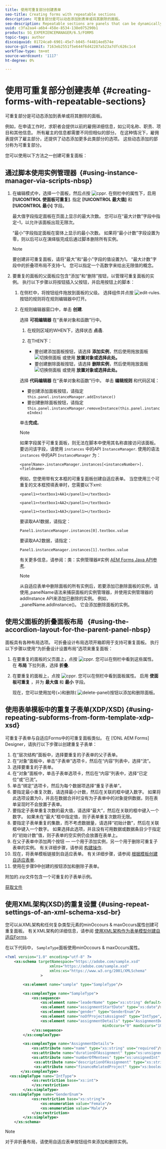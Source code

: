 ```yaml
---
title: 使用可重复部分创建表单
seo-title: Creating forms with repeatable sections
description: 可重复部分是可以动态添加到表单或将其删除的面板。
seo-description: Repeatable sections are panels that can be dynamically added or removed to a form.
uuid: c3fa2aa4-a6b4-458e-8534-138e075290b1
products: SG_EXPERIENCEMANAGER/6.5/FORMS
topic-tags: author
discoiquuid: 01724ca0-6901-45e7-b045-f44814ed574e
source-git-commit: 7163eb2551f5e644f6d42287a523a7dfc626c1c4
workflow-type: tm+mt
source-wordcount: '1117'
ht-degree: 0%

---
```



# 使用可重复部分创建表单 {#creating-forms-with-repeatable-sections}

可重复部分是可动态添加到表单或将其删除的面板。

例如，在申请工作时，求职者会提供以前的雇佣详细信息，如公司名称、职责、项目和其他信息。 所有雇主的信息都需要不同但相似的部分。 在这种情况下，雇佣表提供了雇主部分，还提供了动态添加更多此类部分的选项。 这些动态添加的部分称为可重复部分。

您可以使用以下方法之一创建可重复面板：

## 通过脚本使用实例管理器  {#using-instance-manager-via-scripts-nbsp}

1. 在编辑模式中，选择一个面板，然后点按 ![cppr](assets/cmppr.png). 在侧栏中的属性下，启用 **[!UICONTROL 使面板可重复]**. 指定 **[!UICONTROL 最大值]** 和 **[!UICONTROL 最小]** 字段。

   最大值字段指定面板在页面上显示的最大次数。 您可以在“最大计数”字段中指定–1，以允许该面板出现无限次。

   “最小”字段指定面板在窗体上显示的最小次数。 如果将“最小计数”字段设置为零，则以后可以在演绎版完成后通过脚本删除所有实例。

   >[!NOTE]
   >
   >要创建非可重复面板，请将“最大”和“最小”字段的值设置为1。 “最大计数”字段中的折叠项布局不支持–1。 您可以指定一个高数字来给出无限值的概念。

1. 要重复的面板的父面板应包含“添加”和“删除”按钮，以管理可重复面板的实例。 执行以下步骤以将按钮插入父按钮，并启用按钮上的脚本：

   1. 在侧栏中，将按钮组件拖放到面板的父级。 选择组件并点按 ![edit-rules](assets/edit-rules.png). 按钮的规则将在规则编辑器中打开。
   1. 在规则编辑器窗口中，单击 **创建**.

      选择 **可视编辑器** 在“表单对象和函数”行中。

      1. 在规则区域的WHEN下，选择状态 **点击**.
      1. 在THEN下：

         * 要创建添加面板按钮，请选择 **添加实例**，然后使用拖放面板 ![切换侧面板](assets/toggle-side-panel.png) 或使用 **放置对象或选择此处。**
         * 要创建删除面板按钮，请选择 **删除实例**，然后使用拖放面板 ![切换侧面板](assets/toggle-side-panel.png) 或使用 **放置对象或选择此处。**

      选择 **代码编辑器** 在“表单对象和函数”行中。 单击 **编辑规则** 和代码区域：

      * 要创建添加面板按钮，请指定 `this.panel.instanceManager.addInstance()`
      * 要创建删除面板按钮，请指定 `this.panel.instanceManager.removeInstance(this.panel.instanceIndex)`

      单击&#x200B;**完成**。

      >[!NOTE]
      >
      >如果字段属于可重复面板，则无法在脚本中使用其名称直接访问该面板。 要访问该字段，请使用 `instances` 中的API `InstanceManager`. 使用的语法 `instances` 中的API `InstanceManager` 为：
      >
      >
      >`<panelName>.instanceManager.instances[<instanceNumber>].<fieldname>`
      >
      >
      >例如，您使用带有文本框的可重复面板创建自适应表单。 当您使用三个可重复的文本框预填表单时，您需要以下xml:
      >
      >
      >`<panel1><textbox1>AA1</panel1></textbox1>`
      >
      >
      >`<panel1><textbox1>AA2</panel1></textbox1>`
      >
      >
      >`<panel1><textbox1>AA3</panel1></textbox1>`
      >
      >
      >要读取AA1数据，请指定：
      >
      >
      >`Panel1.instanceManager.instances[0].textbox.value`
      >
      >
      >要读取AA2数据，请指定：
      >
      >
      >`Panel1.instanceManager.instances[1].textbox.value`
      >
      >
      >有关更多信息，请参阅：类：实例管理器#实例 [AEM Forms Java API参考](https://adobe.com/go/learn_aemforms_documentation_63).

      >[!NOTE]
      >
      >从自适应表单中删除面板的所有实例后，若要添加已删除面板的实例，请使用_panelName语法来捕获面板的实例管理器，并使用实例管理器的addInstance API来添加已删除的实例。 例如，_panelName.addInstance()。 它会添加删除面板的实例。



## 使用父面板的折叠面板布局   {#using-the-accordion-layout-for-the-parent-panel-nbsp}

面板具有各种布局选项。 可折叠设计布局选项开箱即用于支持可重复面板。 执行以下步骤以使用“为折叠设计设置布局”选项来重复面板：

1. 在要重复的面板的父页面上，点按 ![cppr](assets/cmppr.png). 您可以在侧栏中看到这些属性。 在 **布局** 下拉列表，选择 **折叠**.
1. 在要重复的面板上，点按 ![cppr](assets/cmppr.png). 您可以在侧栏中看到面板属性。 启用 **使面板可重复** ，并为 **最大值** 和 **最小** 字段。

   现在，您可以使用加号(+)和删除( ![delete-panel](assets/delete-panel.png))按钮以添加和删除面板。

## 使用表单模板中的重复子表单(XDP/XSD) {#using-repeating-subforms-from-form-template-xdp-xsd}

可重复子表单与自适应Forms中的可重复面板类似。 在 [!DNL AEM Forms] Designer，请执行以下步骤以创建重复子表单：

1. 在“层次结构”面板中，选择要重复的子表单的父子表单。
1. 在“对象”面板中，单击“子表单”选项卡，然后在“内容”列表中，选择“流”。
1. 选择要重复的子表单。
1. 在“对象”面板中，单击子表单选项卡，然后在“内容”列表中，选择“已定位”或“已流”。
1. 单击“绑定”选项卡，然后为每个数据项选择“重复子表单”。
1. 要指定最小重复次数，请选择最小计数，然后在关联的框中键入数字。 如果将此选项设置为0，并且在数据合并时没有为子表单中的对象提供数据，则在表单呈现时不会放置子表单。
1. 要指定子表单重复次数的最大值，请选择“最大”，然后在关联的框中键入一个数字。 如果未在“最大”框中指定值，则子表单重复次数将无限。
1. 要指定子表单重复的集数，而不考虑数据量，请选择“初始计数”，然后在关联框中键入一个数字。 如果选择此选项，并且没有可用数据或数据条目少于指定的“初始计数”值，则子表单的空实例仍会放置在表单上。
1. 在父子表单中添加两个按钮 — 一个用于添加实例，另一个用于删除可重复子表单的实例。 有关详细步骤，请参阅 [构建操作](https://help.adobe.com/en_US/AEMForms/6.1/DesignerHelp/WS107c29ade9134a2c74572b5612a87ca2b56-8000.2.html#WS107c29ade9134a2c-1f74d86012a87d4fe55-8000.2).
1. 现在，将表单模板链接到自适应表单。 有关详细步骤，请参阅 [根据模板创建自适应表单](creating-adaptive-form.md#create-an-adaptive-form-based-on-a-template).
1. 使用在步骤9中创建的按钮添加和删除子表单。

附加的.zip文件包含一个可重复的子表单示例。

[获取文件](assets/samplerepeatablesubform.zip)

## 使用XML架构(XSD)的重复设置 {#using-repeat-settings-of-an-xml-schema-xsd-br}

您可以从XML架构和任何复杂类型元素的minOccours &amp; maxOccurs属性创建可重复面板。 有关XML架构的详细信息，请参阅 [使用XML架构作为表单模型创建自适应Forms](adaptive-form-xml-schema-form-model.md).

在以下代码中， `SampleType`面板使用minOccours &amp; maxOccurs属性。

```xml
<?xml version="1.0" encoding="utf-8" ?>
    <xs:schema targetNamespace="https://adobe.com/sample.xsd"
                    xmlns="https://adobe.com/sample.xsd"
                    xmlns:xs="https://www.w3.org/2001/XMLSchema"
                >

        <xs:element name="sample" type="SampleType"/>

        <xs:complexType name="SampleType">
            <xs:sequence>
                <xs:element name="leaderName" type="xs:string" default="Enter Name"/>
                <xs:element name="assignmentStartDate" type="xs:date"/>
                <xs:element name="gender" type="GenderEnum"/>
                <xs:element name="noOfProjectsAssigned" type="IntType"/>
                <xs:element name="assignmentDetails" type="AssignmentDetails"
                                            minOccurs="0" maxOccurs="10"/>
            </xs:sequence>
        </xs:complexType>

        <xs:complexType name="AssignmentDetails">
            <xs:attribute name="name" type="xs:string" use="required"/>
            <xs:attribute name="durationOfAssignment" type="xs:unsignedInt" use="required"/>
            <xs:attribute name="numberOfMentees" type="xs:unsignedInt" use="required"/>
             <xs:attribute name="descriptionOfAssignment" type="xs:string" use="required"/>
             <xs:attribute name="financeRelatedProject" type="xs:boolean"/>
       </xs:complexType>
  <xs:simpleType name="IntType">
            <xs:restriction base="xs:int">
            </xs:restriction>
        </xs:simpleType>
  <xs:simpleType name="GenderEnum">
            <xs:restriction base="xs:string">
                <xs:enumeration value="Female"/>
                <xs:enumeration value="Male"/>
            </xs:restriction>
        </xs:simpleType>
    </xs:schema>
```

>[!NOTE]
>
>对于非折叠布局，请使用自适应表单按钮组件来添加和删除实例。
